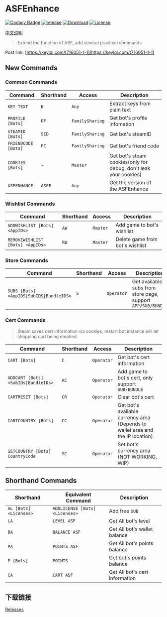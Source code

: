 # ASFEnhance

[![Codacy Badge][codacy_b]][Codacy] [![release][release_b]][Release] [![Download][download_b]][Release] [![License][license_b]][License]

[中文说明](README.zh-CN.md)

> Extend the function of ASF, add several practical commands

Post link: [https://keylol.com/t716051-1-1](https://keylol.com/t716051-1-1)

## New Commands

### Common Commands

| Command             | Shorthand | Access          | Description                                                      |
| ------------------- | --------- | --------------- | ---------------------------------------------------------------- |
| `KEY TEXT`          | `K`       | `Any`           | Extract keys from plain text                                     |
| `PROFILE [Bots]`    | `PF`      | `FamilySharing` | Get bot's profile infomation                                     |
| `STEAMID [Bots]`    | `SID`     | `FamilySharing` | Get bot's steamID                                                |
| `FRIENDCODE [Bots]` | `FC`      | `FamilySharing` | Get bot's friend code                                            |
| `COOKIES [Bots]`    | -         | `Master`        | Get bot's steam cookies(only for debug, don't leak your cookies) |
| `ASFENHANCE`        | `ASFE`    | `Any`           | Get the version of the ASFEnhance                                |

### Wishlist Commands

| Command                          | Shorthand | Access   | Description                     |
| -------------------------------- | --------- | -------- | ------------------------------- |
| `ADDWISHLIST [Bots] <AppIDs>`    | `AW`      | `Master` | Add game to bot's wishlist      |
| `REMOVEWISHLIST [Bots] <AppIDs>` | `RW`      | `Master` | Delete game from bot's wishlist |

### Store Commands

| Command                                   | Shorthand | Access     | Description                                                  |
| ----------------------------------------- | --------- | ---------- | ------------------------------------------------------------ |
| `SUBS [Bots] <AppIDS\|SubIDS\|BundleIDS>` | `S`       | `Operator` | Get available subs from store page, support `APP/SUB/BUNDLE` |

### Cert Commands

> Steam saves cert information via cookies, restart bot instance will let shopping cart being emptied

| Command                              | Shorthand | Access     | Description                                                                    |
| ------------------------------------ | --------- | ---------- | ------------------------------------------------------------------------------ |
| `CART [Bots]`                        | `C`       | `Operator` | Get bot's cert information                                                     |
| `ADDCART [Bots] <SubIDs\|BundleIDs>` | `AC`      | `Operator` | Add game to bot's cert, only support `SUB/BUNDLE`                              |
| `CARTRESET [Bots]`                   | `CR`      | `Operator` | Clear bot's cert                                                               |
| `CARTCOUNTRY [Bots]`                 | `CC`      | `Operator` | Get bot's available currency area (Depends to wallet area and the IP location) |
| `SETCOUNTRY [Bots] CountryCode`      | `SC`      | `Operator` | Set bot's currency area (NOT WORKING, WIP)                                     |

## Shorthand Commands

| Shorthand              | Equivalent Command             | Description                    |
| ---------------------- | ------------------------------ | ------------------------------ |
| `AL [Bots] <Licenses>` | `ADDLICENSE [Bots] <Licenses>` | Add free `SUB`                 |
| `LA`                   | `LEVEL ASF`                    | Get All bot's level            |
| `BA`                   | `BALANCE ASF`                  | Get All bot's wallet balance   |
| `PA`                   | `POINTS ASF`                   | Get All bot's points balance   |
| `P [Bots]`             | `POINTS`                       | Get bot's points balance       |
| `CA`                   | `CART ASF`                     | Get All bot's cert information |

## 下载链接

[Releases](https://github.com/chr233/ASFEnhance/releases)

[codacy_b]: https://app.codacy.com/project/badge/Grade/3d174e792fd4412bb6b34a77d67e5dea
[codacy]: https://www.codacy.com/gh/chr233/ASFEnhance/dashboard
[download_b]: https://img.shields.io/github/downloads/chr233/ASFEnhance/total
[release]: https://github.com/chr233/ASFEnhance/releases
[release_b]: https://img.shields.io/github/v/release/chr233/ASFEnhance
[license]: https://github.com/chr233/ASFEnhance/blob/master/license
[license_b]: https://img.shields.io/github/license/chr233/ASFEnhance
